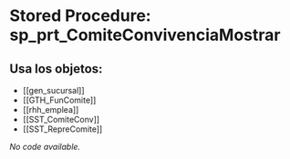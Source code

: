 # Stored Procedure: sp_prt_ComiteConvivenciaMostrar

## Usa los objetos:
- [[gen_sucursal]]
- [[GTH_FunComite]]
- [[rhh_emplea]]
- [[SST_ComiteConv]]
- [[SST_RepreComite]]

*No code available.*
